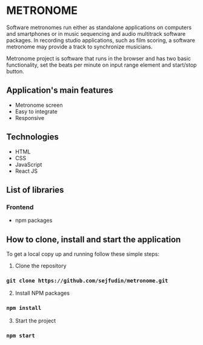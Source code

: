 # METRONOME

Software metronomes run either as standalone applications on computers and smartphones or in music sequencing and audio multitrack software packages. In recording studio applications, such as film scoring, a software metronome may provide a track to synchronize musicians.

Metronome project is software that runs in the browser and has two basic functionality, set the beats per minute on input range element and start/stop button.

## Application's main features

- Metronome screen
- Easy to integrate
- Responsive

## Technologies
- HTML
- CSS
- JavaScript
- React JS

## List of libraries

### Frontend
- npm packages

## How to clone, install and start the application
To get a local copy up and running follow these simple steps:

1. Clone the repository
### `git clone https://github.com/sejfudin/metronome.git`

2. Install NPM packages
### `npm install`

3. Start the project
### `npm start`

